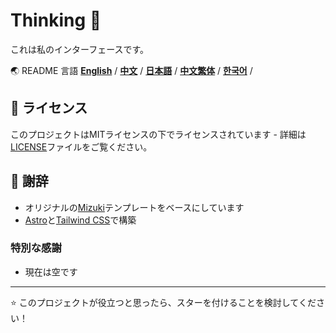 # Thinking 🐑

これは私のインターフェースです。

🌏 README 言語
[**English**](../README.md) /
[**中文**](../README.zh.md) /
[**日本語**](./README.ja.md) /
[**中文繁体**](./README.tw.md) /
[**한국어**](./README.ko.md) /

## 📄 ライセンス

このプロジェクトはMITライセンスの下でライセンスされています - 詳細は[LICENSE](../LICENSE)ファイルをご覧ください。

## 🙏 謝辞

- オリジナルの[Mizuki](https://github.com/matsuzaka-yuki/Mizuki)テンプレートをベースにしています
- [Astro](https://astro.build)と[Tailwind CSS](https://tailwindcss.com)で構築

### 特別な感謝

- 現在は空です

---

⭐ このプロジェクトが役立つと思ったら、スターを付けることを検討してください！